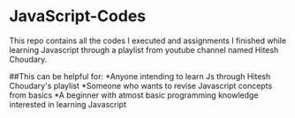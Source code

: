 # JavaScript-Codes

This repo contains all the codes I executed and assignments I finished while learning Javascript
through a playlist from youtube channel named Hitesh Choudary.

##This can be helpful for:
          *Anyone intending to learn Js through Hitesh Choudary's playlist 
          *Someone who wants to revise Javascript concepts from basics 
          *A beginner with atmost basic programming knowledge interested in learning Javascript
